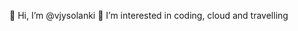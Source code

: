 👋 Hi, I’m @vjysolanki
👀 I’m interested in coding, cloud and travelling


<!---
vjysolanki/vjysolanki is a ✨ special ✨ repository because its `README.md` (this file) appears on your GitHub profile.
You can click the Preview link to take a look at your changes.
--->
